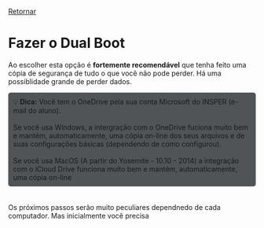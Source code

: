 [Retornar](README.md)
# Fazer o Dual Boot


Ao escolher esta opção é __fortemente recomendável__ que tenha feito uma cópia de segurança de tudo o que você não pode perder. Há uma possiblidade grande de perder dados.

<div style="border: 1px solidrgb(19, 20, 20); border-left-width: 5px; padding: 10px; background-color:rgb(80, 84, 87); border-radius: 5px;">
💡 <strong>Dica:</strong> Você tem o OneDrive pela sua conta Microsoft do INSPER (e-mail do aluno).<br><br>Se você usa Windows, a intergração com o OneDrive fuciona muito bem e mantém, automaticamente, uma cópia on-line dos seus arquivos e de suas configurações básicas (dependendo de como configurou).<br><br>Se você usa MacOS (A partir do Yosemite - 10.10 - 2014) a integração com o iCloud Drive funciona muito bem e mantém, automaticamente, uma cópia on-line
</div>
<br><br>
Os próximos passos serão muito peculiares dependnedo de cada computador. Mas inicialmente você precisa 